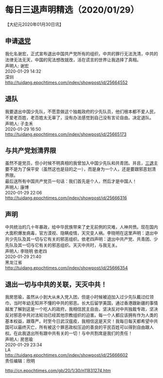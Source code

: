 # 每日三退声明精选（2020/01/29）
  
  
【大纪元2020年01月30日讯】  
## 申请<a href="http://cn.epochtimes.com/gb/tag/%E9%80%80%E5%85%9A.html">退党</a>  
我化名谢宏，正式宣布退出中国共产党所有的组织，中共的罪行无法洗清，中共的法律无法无天，中国的宪法想改就改，活在谎言的世界让我选择了真相。  
声明人: 谢宏  
2020-01-29 14:32  
深圳  
<a href="http://tuidang.epochtimes.com/index/showpost/id/25664552">http://tuidang.epochtimes.com/index/showpost/id/25664552</a>  
## 退队  
我要退出中国少先队，不愿意做这个独裁政府的少先队员，他们根本都不爱人民，不爱老百姓，老百姓太无辜了，没有办法感觉到自己没有言论自由。决定退队。  
声明人: 子圭禾  
2020-01-29 16:50  
<a href="http://tuidang.epochtimes.com/index/showpost/id/25665173">http://tuidang.epochtimes.com/index/showpost/id/25665173</a>  
## 与共产党划清界限  
虽然不是党员，但小时候不明真相的我曾加入中国少先队和共青团。并且，<a href="http://cn.epochtimes.com/gb/tag/%E4%B8%89%E9%80%80.html">三退</a>主要不是为了保平安（虽然这也是目的之一），而是身为一个人，还是要跟邪恶划清界限。  
最后送所有中国共产党员一句话：我们首先是个人，然后才是中国人！  
声明人: 康博  
2020-01-29 22:06  
<a href="http://tuidang.epochtimes.com/index/showpost/id/25666316">http://tuidang.epochtimes.com/index/showpost/id/25666316</a>  
## 声明  
中共统治的几十年暴政，给中华民族带来了史无前例的灾难，人神共愤。现在国内大面积爆发病毒，官方漠视、隐瞒疫情，天灾变人祸。李晓明在这里声明：退出中共少先队及其一切与它有关的邪恶组织。依老四声明：退出中共产党、共青团、少先队及其一切与它有关的邪恶组织。天灭中共时，与我无关。  
声明人: 李晓明 依老四  
2020-01-29 21:40  
黑龙江省  
<a href="http://tuidang.epochtimes.com/index/showpost/id/25666354">http://tuidang.epochtimes.com/index/showpost/id/25666354</a>  
## 退出一切与中共的关联，天灭中共！  
我房思瑜，虽然从小到大从未入党入团，但是小时候被迫加入过少先队戴过红领巾，当时年幼无知并不懂的中共的邪恶。长大后留学美国，通过香港跟新疆的事情越发了解到这是一个吃人的政府，我相信民主自由，坚决反对中共独裁专政，坚决反对邪恶中共对法轮功已经其他宗教组织的迫害。每一个人都应该拥有作为人类的基本权益，跟尊严。时至今日武汉瘟疫，我相信这是天灾！我每日每天都希望中共国可以最终灭亡，所有被这个罪恶政权压迫的善良的平民百姓可以得到自由跟人权。在此我退出所有跟中共有关的一切！与中共割席是我们的责任！  
声明人: 房思瑜  
2020-01-29 23:34  
LA  
<a href="http://tuidang.epochtimes.com/index/showpost/id/25666602">http://tuidang.epochtimes.com/index/showpost/id/25666602</a>  
责任编辑：欣明  
  
  
  
http://cn.epochtimes.com/gb/20/1/30/n11831274.htm
